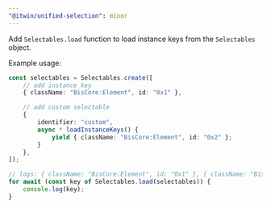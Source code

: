 ```yaml
---
"@itwin/unified-selection": minor
---
```


Add `Selectables.load` function to load instance keys from the `Selectables` object.

Example usage:

```ts
const selectables = Selectables.create([
    // add instance key
    { className: "BisCore:Element", id: "0x1" },

    // add custom selectable
    {
        identifier: "custom",
        async * loadInstanceKeys() {
            yield { className: "BisCore:Element", id: "0x2" };
        }
    },
]);

// logs: { className: "BisCore:Element", id: "0x1" }, { className: "BisCore:Element", id: "0x2" }
for await (const key of Selectables.load(selectables)) {
    console.log(key);
}
```

